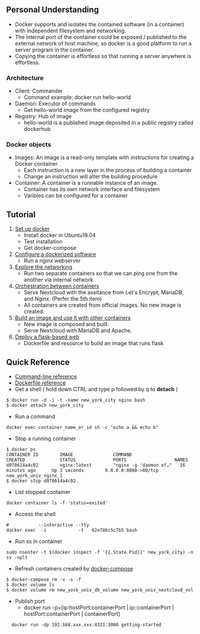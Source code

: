 ## Personal Understanding
* Docker supports and isolates the contained software (in a container) with independent filesystem and networking. 
* The internal port of the container could be exposed / published to the external network of host machine, so docker is a good platform to run a server program in the container. 
* Copying the container is effortless so that running a server anywhere is effortless. 
### Architecture
* Client: Commander
  * Command example: docker run hello-world
* Daemon: Executor of commands
  * Get hello-world image from the configured registry 
* Registry: Hub of image
  * hello-world is a published image deposited in a public registry called dockerhub
### Docker objects
* Images: An image is a read-only template with instructions for creating a Docker container.
  * Each instruction is a new layer in the process of building a container
  * Change an instruction will alter the building procedure
* Container: A container is a runnable instance of an image.
  * Container has its own network interface and filesystem 
  * Varibles can be configured for a container
## Tutorial
1. [Set up docker](setup.md)
   * Install docker in Ubuntu18.04
   * Test installation
   * Get docker-compose
2. [Configure a dockerized software](dockerized_nginx.md)
   * Run a nginx webserver
3. [Explore the networking](networking.md)
   * Run two separate containers so that we can ping one from the another via internal network.
4. [Orchestration between containers](dockerized_nextcloud)
   * Serve Nextcloud with the assitance from Let's Encrypt, MariaDB, and Nginx. (Perfer the 5th item)
   * All containers are created from official images. No new image is created. 
5. [Build an image and use it with other containers](https://github.com/xg590/nextcloud)
   * New image is composed and built.
   * Serve Nextcloud with MariaDB and Apache.
6. [Deploy a flask-based web](flask.md)
   * Dockerfile and resource to build an image that runs flask 
## Quick Reference
* [Command-line reference](https://docs.docker.com/engine/reference/run/)
* [Dockerfile reference](https://docs.docker.com/engine/reference/builder/)
* Get a shell ( hold down CTRL and type p followed by q to <b>detach</b> )
``` 
$ docker run -d -i -t -name new_york_city nginx bash
$ docker attach new_york_city
``` 
* Run a command
```
docker exec container_name_or_id sh -c "echo a && echo b"
```
* Stop a running container
```
$ docker ps
CONTAINER ID        IMAGE               COMMAND                  CREATED             STATUS              PORTS                  NAMES
d078614a4c02        nginx:latest        "nginx -g 'daemon of…"   16 minutes ago      Up 3 seconds        0.0.0.0:8080->80/tcp   new_york_univ_nginx_1
$ docker stop d078614a4c02
```
* List stopped container
```
docker container ls -f 'status=exited'
```
* Access the shell
``` 
#           --interactive --tty  
docker exec  -i            -t   02e786c5c7b5 bash
```
* Run ss in container
```
sudo nsenter -t $(docker inspect -f '{{.State.Pid}}' new_york_city) -n ss -nplt
```
* Refresh containers created by [docker-compose](https://github.com/xg590/tutorials/blob/master/docker/nextcloud.md) 
```
$ docker-compose rm -v -s -f
$ docker volume ls
$ docker volume rm new_york_univ_db_volume new_york_univ_nextcloud_vol
``` 
* Publish port
  * docker run -p=[ip:hostPort:containerPort | ip::containerPort | hostPort:containerPort | containerPort]   
``` 
  docker run -dp 192.168.xxx.xxx:4321:3000 getting-started
```
